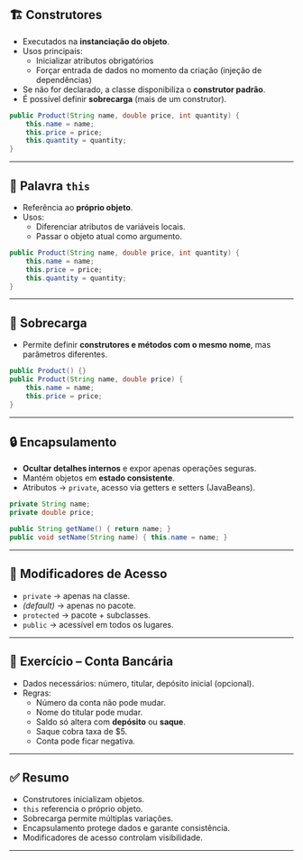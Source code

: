 ## 🏗️ Construtores
- Executados na **instanciação do objeto**.  
- Usos principais:  
  - Inicializar atributos obrigatórios  
  - Forçar entrada de dados no momento da criação (injeção de dependências)  
- Se não for declarado, a classe disponibiliza o **construtor padrão**.  
- É possível definir **sobrecarga** (mais de um construtor).  

```java
public Product(String name, double price, int quantity) {
    this.name = name;
    this.price = price;
    this.quantity = quantity;
}
```

---

## 🔑 Palavra `this`
- Referência ao **próprio objeto**.  
- Usos:  
  - Diferenciar atributos de variáveis locais.  
  - Passar o objeto atual como argumento.  

```java
public Product(String name, double price, int quantity) {
    this.name = name;
    this.price = price;
    this.quantity = quantity;
}
```

---

## 🔄 Sobrecarga
- Permite definir **construtores e métodos com o mesmo nome**, mas parâmetros diferentes.  

```java
public Product() {}
public Product(String name, double price) {
    this.name = name;
    this.price = price;
}
```

---

## 🔒 Encapsulamento
- **Ocultar detalhes internos** e expor apenas operações seguras.  
- Mantém objetos em **estado consistente**.  
- Atributos → `private`, acesso via getters e setters (JavaBeans).  

```java
private String name;
private double price;

public String getName() { return name; }
public void setName(String name) { this.name = name; }
```

---

## 🔑 Modificadores de Acesso
- `private` → apenas na classe.  
- *(default)* → apenas no pacote.  
- `protected` → pacote + subclasses.  
- `public` → acessível em todos os lugares.  

---

## 📝 Exercício – Conta Bancária
- Dados necessários: número, titular, depósito inicial (opcional).  
- Regras:  
  - Número da conta não pode mudar.  
  - Nome do titular pode mudar.  
  - Saldo só altera com **depósito** ou **saque**.  
  - Saque cobra taxa de $5.  
  - Conta pode ficar negativa.  

---

## ✅ Resumo
- Construtores inicializam objetos.  
- `this` referencia o próprio objeto.  
- Sobrecarga permite múltiplas variações.  
- Encapsulamento protege dados e garante consistência.  
- Modificadores de acesso controlam visibilidade.  

---
